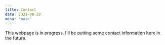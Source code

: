 ```yaml
---
title: Contact
date: 2021-08-20
menu: "main"
---
```


This webpage is in progress. I'll be putting some contact information
here in the future.
